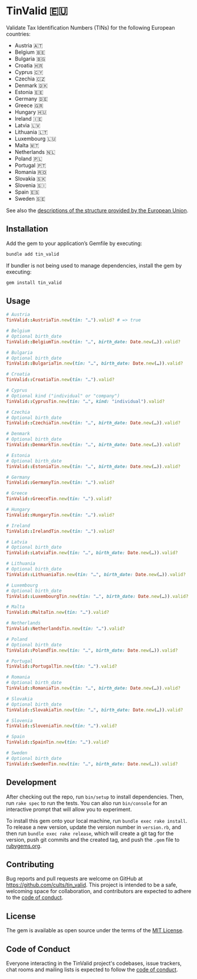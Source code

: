 # TinValid 🇪🇺

Validate Tax Identification Numbers (TINs) for the following European countries:

- Austria 🇦🇹
- Belgium 🇧🇪
- Bulgaria 🇧🇬
- Croatia 🇭🇷
- Cyprus 🇨🇾
- Czechia 🇨🇿
- Denmark 🇩🇰
- Estonia 🇪🇪
- Germany 🇩🇪
- Greece 🇬🇷
- Hungary 🇭🇺
- Ireland 🇮🇪
- Latvia 🇱🇻
- Lithuania 🇱🇹
- Luxembourg 🇱🇺
- Malta 🇲🇹
- Netherlands 🇳🇱
- Poland 🇵🇱
- Portugal 🇵🇹
- Romania 🇷🇴
- Slovakia 🇸🇰
- Slovenia 🇸🇮
- Spain 🇪🇸
- Sweden 🇸🇪

See also the [descriptions of the structure provided by the European
Union](https://taxation-customs.ec.europa.eu/online-services/online-services-and-databases-taxation/taxpayer-identification-number-tin_en).

## Installation

Add the gem to your application’s Gemfile by executing:

```bash
bundle add tin_valid
```

If bundler is not being used to manage dependencies, install the gem by
executing:

```bash
gem install tin_valid
```

## Usage

```rb
# Austria
TinValid::AustriaTin.new(tin: "…").valid? # => true

# Belgium
# Optional birth_date
TinValid::BelgiumTin.new(tin: "…", birth_date: Date.new(…)).valid?

# Bulgaria
# Optional birth_date
TinValid::BulgariaTin.new(tin: "…", birth_date: Date.new(…)).valid?

# Croatia
TinValid::CroatiaTin.new(tin: "…").valid?

# Cyprus
# Optional kind ("individual" or "company")
TinValid::CyprusTin.new(tin: "…", kind: "individual").valid?

# Czechia
# Optional birth_date
TinValid::CzechiaTin.new(tin: "…", birth_date: Date.new(…)).valid?

# Denmark
# Optional birth_date
TinValid::DenmarkTin.new(tin: "…", birth_date: Date.new(…)).valid?

# Estonia
# Optional birth_date
TinValid::EstoniaTin.new(tin: "…", birth_date: Date.new(…)).valid?

# Germany
TinValid::GermanyTin.new(tin: "…").valid?

# Greece
TinValid::GreeceTin.new(tin: "…").valid?

# Hungary
TinValid::HungaryTin.new(tin: "…").valid?

# Ireland
TinValid::IrelandTin.new(tin: "…").valid?

# Latvia
# Optional birth_date
TinValid::LatviaTin.new(tin: "…", birth_date: Date.new(…)).valid?

# Lithuania
# Optional birth_date
TinValid::LithuaniaTin.new(tin: "…", birth_date: Date.new(…)).valid?

# Luxembourg
# Optional birth_date
TinValid::LuxembourgTin.new(tin: "…", birth_date: Date.new(…)).valid?

# Malta
TinValid::MaltaTin.new(tin: "…").valid?

# Netherlands
TinValid::NetherlandsTin.new(tin: "…").valid?

# Poland
# Optional birth_date
TinValid::PolandTin.new(tin: "…", birth_date: Date.new(…)).valid?

# Portugal
TinValid::PortugalTin.new(tin: "…").valid?

# Romania
# Optional birth_date
TinValid::RomaniaTin.new(tin: "…", birth_date: Date.new(…)).valid?

# Slovakia
# Optional birth_date
TinValid::SlovakiaTin.new(tin: "…", birth_date: Date.new(…)).valid?

# Slovenia
TinValid::SloveniaTin.new(tin: "…").valid?

# Spain
TinValid::SpainTin.new(tin: "…").valid?

# Sweden
# Optional birth_date
TinValid::SwedenTin.new(tin: "…", birth_date: Date.new(…)).valid?
```

## Development

After checking out the repo, run `bin/setup` to install dependencies. Then, run
`rake spec` to run the tests. You can also run `bin/console` for an interactive
prompt that will allow you to experiment.

To install this gem onto your local machine, run `bundle exec rake install`. To
release a new version, update the version number in `version.rb`, and then run
`bundle exec rake release`, which will create a git tag for the version, push
git commits and the created tag, and push the `.gem` file to
[rubygems.org](https://rubygems.org).

## Contributing

Bug reports and pull requests are welcome on GitHub at
https://github.com/cults/tin_valid. This project is intended to be a safe,
welcoming space for collaboration, and contributors are expected to adhere to
the
[code of conduct](https://github.com/cults/tin_valid/blob/main/CODE_OF_CONDUCT.md).

## License

The gem is available as open source under the terms of the
[MIT License](https://opensource.org/licenses/MIT).

## Code of Conduct

Everyone interacting in the TinValid project's codebases, issue trackers, chat
rooms and mailing lists is expected to follow the
[code of conduct](https://github.com/cults/tin_valid/blob/main/CODE_OF_CONDUCT.md).
